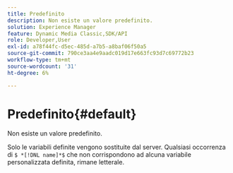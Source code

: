 ```yaml
---
title: Predefinito
description: Non esiste un valore predefinito.
solution: Experience Manager
feature: Dynamic Media Classic,SDK/API
role: Developer,User
exl-id: a78f44fc-d5ec-485d-a7b5-a8baf06f50a5
source-git-commit: 790ce3aa4e9aadc019d17e663fc93d7c69772b23
workflow-type: tm+mt
source-wordcount: '31'
ht-degree: 6%

---
```


# Predefinito{#default}

Non esiste un valore predefinito.

Solo le variabili definite vengono sostituite dal server. Qualsiasi occorrenza di `$ *[!DNL name]*$` che non corrispondono ad alcuna variabile personalizzata definita, rimane letterale.
